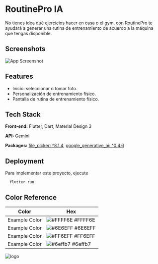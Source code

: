 # RoutinePro IA

No tienes idea qué ejercicios hacer en casa o el gym, con RoutinePro te ayudará a generar una rutina de entrenamiento de acuerdo a la máquina que tengas disponible.

## Screenshots
![App Screenshot](https://github.com/user-attachments/assets/8d15a23d-59a2-4b2a-89d8-4f8a552c2da6)

## Features

- Inicio: seleccionar o tomar foto.
- Personalización de entrenamiento físico.
- Pantalla de rutina de entrenamiento físico.


## Tech Stack

**Front-end:** Flutter, Dart, Material Design 3

**API:** Gemini

**Packages:** [file_picker: ^8.1.4](https://pub.dev/packages/file_picker),  [google_generative_ai: ^0.4.6](https://pub.dev/packages/google_generative_ai)


## Deployment

Para implementar este proyecto, ejecute

```bash
  flutter run
```

## Color Reference

| Color             | Hex                                                                |
| ----------------- | ------------------------------------------------------------------ |
| Example Color | ![#FFFF6E](https://via.placeholder.com/10/FFFF6E?text=+) #FFFF6E |
| Example Color | ![#6E6EFF](https://via.placeholder.com/10/6E6EFF?text=+) #6E6EFF |
| Example Color | ![#FF6EFF](https://via.placeholder.com/10/FF6EFF?text=+) #FF6EFF |
| Example Color | ![#6effb7](https://via.placeholder.com/10/6effb7?text=+) #6effb7 |

![logo](https://github.com/user-attachments/assets/bc750cda-ed4a-4446-8a3e-d99c28ed560d)

